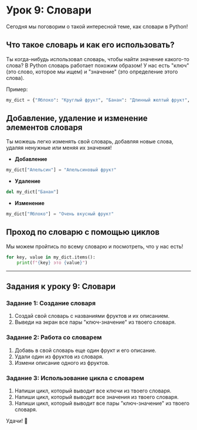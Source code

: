 # Урок 9: Словари

Сегодня мы поговорим о такой интересной теме, как словари в Python!

## Что такое словарь и как его использовать?

Ты когда-нибудь использовал словарь, чтобы найти значение какого-то слова? В Python словарь работает похожим образом! У нас есть "ключ" (это слово, которое мы ищем) и "значение" (это определение этого слова).

Пример:
```python
my_dict = {"Яблоко": "Круглый фрукт", "Банан": "Длинный желтый фрукт", "Персик": "Фрукт с косточкой внутри"}
```

## Добавление, удаление и изменение элементов словаря

Ты можешь легко изменять свой словарь, добавляя новые слова, удаляя ненужные или меняя их значения!

- **Добавление**  
```python
my_dict["Апельсин"] = "Апельсиновый фрукт"
```
- **Удаление**  
```python
del my_dict["Банан"]
```
- **Изменение**  
```python
my_dict["Яблоко"] = "Очень вкусный фрукт"
```

## Проход по словарю с помощью циклов

Мы можем пройтись по всему словарю и посмотреть, что у нас есть!

```python
for key, value in my_dict.items():
    print(f"{key} это {value}")
```

---

## Задания к уроку 9: Словари

### Задание 1: Создание словаря
1. Создай свой словарь с названиями фруктов и их описанием.
2. Выведи на экран все пары "ключ-значение" из твоего словаря.

### Задание 2: Работа со словарем
1. Добавь в свой словарь еще один фрукт и его описание.
2. Удали один из фруктов из словаря.
3. Измени описание одного из фруктов.

### Задание 3: Использование цикла с словарем
1. Напиши цикл, который выводит все ключи из твоего словаря.
2. Напиши цикл, который выводит все значения из твоего словаря.
3. Напиши цикл, который выводит все пары "ключ-значение" из твоего словаря.

Удачи! 🚀

